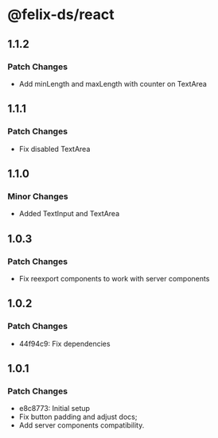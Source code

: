 # @felix-ds/react

## 1.1.2

### Patch Changes

- Add minLength and maxLength with counter on TextArea

## 1.1.1

### Patch Changes

- Fix disabled TextArea

## 1.1.0

### Minor Changes

- Added TextInput and TextArea

## 1.0.3

### Patch Changes

- Fix reexport components to work with server components

## 1.0.2

### Patch Changes

- 44f94c9: Fix dependencies

## 1.0.1

### Patch Changes

- e8c8773: Initial setup
- Fix button padding and adjust docs;
- Add server components compatibility.

